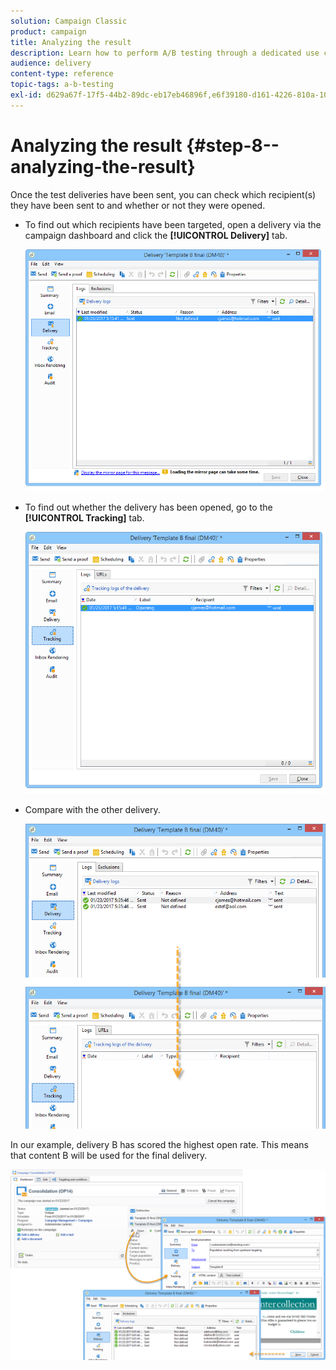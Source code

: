 ```yaml
---
solution: Campaign Classic
product: campaign
title: Analyzing the result
description: Learn how to perform A/B testing through a dedicated use case.
audience: delivery
content-type: reference
topic-tags: a-b-testing
exl-id: d629a67f-17f5-44b2-89dc-eb17eb46896f,e6f39180-d161-4226-810a-10bb1c3682ca
---
```

# Analyzing the result {#step-8--analyzing-the-result}

Once the test deliveries have been sent, you can check which recipient(s) they have been sent to and whether or not they were opened.

* To find out which recipients have been targeted, open a delivery via the campaign dashboard and click the **[!UICONTROL Delivery]** tab.

  ![](assets/use_case_abtesting_analysis_001.png)

* To find out whether the delivery has been opened, go to the **[!UICONTROL Tracking]** tab.

  ![](assets/use_case_abtesting_analysis_002.png)

* Compare with the other delivery.

  ![](assets/use_case_abtesting_analysis_003.png)

In our example, delivery B has scored the highest open rate. This means that content B will be used for the final delivery.

![](assets/use_case_abtesting_analysis_004.png)
